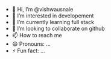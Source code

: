 - 👋 Hi, I’m @vishwausnale
- 👀 I’m interested in developement
- 🌱 I’m currently learning full stack
- 💞️ I’m looking to collaborate on github
- 📫 How to reach me 
- 😄 Pronouns: ...
- ⚡ Fun fact: ...

<!---
vishwausnale/vishwausnale is a ✨ special ✨ repository because its `README.md` (this file) appears on your GitHub profile.
You can click the Preview link to take a look at your changes.
--->
